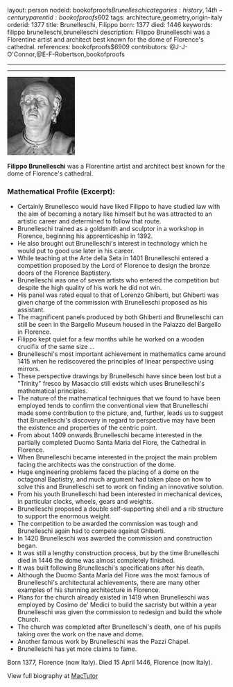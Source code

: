 layout: person
nodeid: bookofproofs$Brunelleschi
categories: history,14th-century
parentid: bookofproofs$602
tags: architecture,geometry,origin-italy
orderid: 1377
title: Brunelleschi, Filippo
born: 1377
died: 1446
keywords: filippo brunelleschi,brunelleschi
description: Filippo Brunelleschi was a Florentine artist and architect best known for the dome of Florence's cathedral.
references: bookofproofs$6909
contributors: @J-J-O'Connor,@E-F-Robertson,bookofproofs

---



---

![Brunelleschi.jpg](https://github.com/bookofproofs/bookofproofs.github.io/blob/main/_sources/_assets/images/portraits/Brunelleschi.jpg?raw=true)

**Filippo Brunelleschi** was a Florentine artist and architect best known for the dome of Florence's cathedral.

### Mathematical Profile (Excerpt):
* Certainly Brunellesco would have liked Filippo to have studied law with the aim of becoming a notary like himself but he was attracted to an artistic career and determined to follow that route.
* Brunelleschi trained as a goldsmith and sculptor in a workshop in Florence, beginning his apprenticeship in 1392.
* He also brought out Brunelleschi's interest in technology which he would put to good use later in his career.
* While teaching at the Arte della Seta in 1401 Brunelleschi entered a competition proposed by the Lord of Florence to design the bronze doors of the Florence Baptistery.
* Brunelleschi was one of seven artists who entered the competition but despite the high quality of his work he did not win.
* His panel was rated equal to that of Lorenzo Ghiberti, but Ghiberti was given charge of the commission with Brunelleschi proposed as his assistant.
* The magnificent panels produced by both Ghiberti and Brunelleschi can still be seen in the Bargello Museum housed in the Palazzo del Bargello in Florence.
* Filippo kept quiet for a few months while he worked on a wooden crucifix of the same size ...
* Brunelleschi's most important achievement in mathematics came around 1415 when he rediscovered the principles of linear perspective using mirrors.
* These perspective drawings by Brunelleschi have since been lost but a "Trinity" fresco by Masaccio still exists which uses Brunelleschi's mathematical principles.
* The nature of the mathematical techniques that we found to have been employed tends to confirm the conventional view that Brunelleschi made some contribution to the picture, and, further, leads us to suggest that Brunelleschi's discovery in regard to perspective may have been the existence and properties of the centric point.
* From about 1409 onwards Brunelleschi became interested in the partially completed Duomo Santa Maria del Fiore, the Cathedral in Florence.
* When Brunelleschi became interested in the project the main problem facing the architects was the construction of the dome.
* Huge engineering problems faced the placing of a dome on the octagonal Baptistry, and much argument had taken place on how to solve this and Brunelleschi set to work on finding an innovative solution.
* From his youth Brunelleschi had been interested in mechanical devices, in particular clocks, wheels, gears and weights.
* Brunelleschi proposed a double self-supporting shell and a rib structure to support the enormous weight.
* The competition to be awarded the commission was tough and Brunelleschi again had to compete against Ghiberti.
* In 1420 Brunelleschi was awarded the commission and construction began.
* It was still a lengthy construction process, but by the time Brunelleschi died in 1446 the dome was almost completely finished.
* It was built following Brunelleschi's specifications after his death.
* Although the Duomo Santa Maria del Fiore was the most famous of Brunelleschi's architectural achievements, there are many other examples of his stunning architecture in Florence.
* Plans for the church already existed in 1419 when Brunelleschi was employed by Cosimo de' Medici to build the sacristy but within a year Brunelleschi was given the commission to redesign and build the whole Church.
* The church was completed after Brunelleschi's death, one of his pupils taking over the work on the nave and dome.
* Another famous work by Brunelleschi was the Pazzi Chapel.
* Brunelleschi has yet more claims to fame.

Born 1377, Florence (now Italy). Died 15 April 1446, Florence (now Italy).

View full biography at [MacTutor](https://mathshistory.st-andrews.ac.uk/Biographies/Brunelleschi/)
